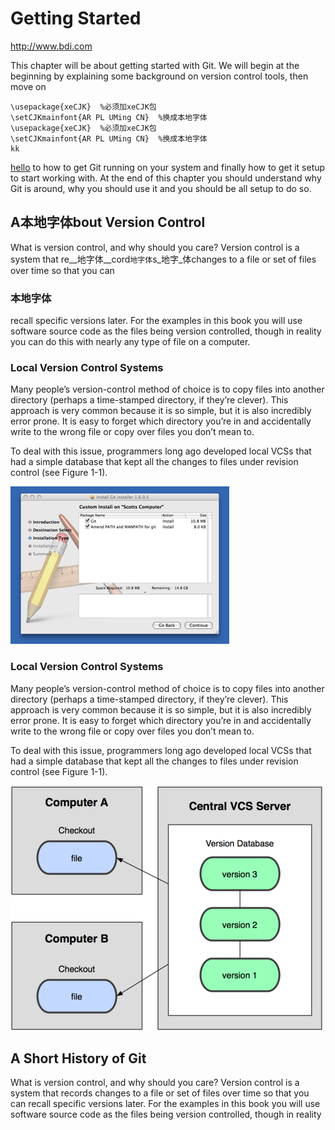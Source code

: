 # Getting Started #

<http://www.bdi.com>

This chapter will be about getting started with Git.  We will begin at the
beginning by explaining some background on version control tools, then move on

    \usepackage{xeCJK}  %必须加xeCJK包
    \setCJKmainfont{AR PL UMing CN}  %换成本地字体
    \usepackage{xeCJK}  %必须加xeCJK包
    \setCJKmainfont{AR PL UMing CN}  %换成本地字体
    kk
[hello](http://www.google.com)
to how to get Git running on your system and finally how to get it setup to
start working with.  At the end of this chapter you should understand why Git
is around, why you should use it and you should be all setup to do so.

## A本地字体bout Version Control ##

What is version control, and why should you care? Version control is a system
that re__地字体__cord`地字体`s_地字_体changes to a file or set of files over time so that you can
### 本地字体

recall specific versions later. For the examples in this book you will use
software source code as the files being version controlled, though in reality
you can do this with nearly any type of file on a computer.


### Local Version Control Systems ###

Many people’s version-control method of choice is to copy files into another
directory (perhaps a time-stamped directory, if they’re clever). This approach
is very common because it is so simple, but it is also incredibly error prone.
It is easy to forget which directory you’re in and accidentally write to the
wrong file or copy over files you don’t mean to.

To deal with this issue, programmers long ago developed local VCSs that had a
simple database that kept all the changes to files under revision control (see
Figure 1-1).

![Local version control diagram](../figures/1.1.png)

### Local Version Control Systems ###

Many people’s version-control method of choice is to copy files into another
directory (perhaps a time-stamped directory, if they’re clever). This approach
is very common because it is so simple, but it is also incredibly error prone.
It is easy to forget which directory you’re in and accidentally write to the
wrong file or copy over files you don’t mean to.

To deal with this issue, programmers long ago developed local VCSs that had a
simple database that kept all the changes to files under revision control (see
Figure 1-1).

![Local version control diagram](../figures/1.2.png)

## A Short History of Git ##

What is version control, and why should you care? Version control is a system
that records changes to a file or set of files over time so that you can
recall specific versions later. For the examples in this book you will use
software source code as the files being version controlled, though in reality

